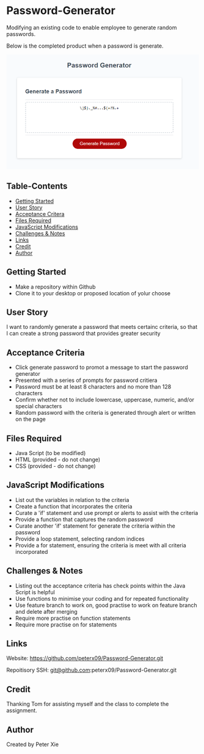 # Password-Generator
Modifying an existing code to enable employee to generate random passwords.

Below is the completed product when a password is generate. 

![Picture of when the password generator generates a password to meet the criteria](./Image/Finish%20Password%20Generator.png)


## Table-Contents

- [Getting Started](#getting-started)
- [User Story](#user-story)
- [Acceptance Critera](#acceptance-criteria)
- [Files Required](#files-required)
- [JavaScript Modifications](#javascript-modifications)
- [Challenges & Notes](#challenges--notes)
- [Links](#links)
- [Credit](#credit)
- [Author](#author)


## Getting Started

- Make a repository within Github
- Clone it to your desktop or proposed location of yolur choose

## User Story

I want to randomly generate a password that meets certainc criteria, 
so that I can create a strong password that provides greater security

## Acceptance Criteria

- Click generate password to promot a message to start the password generator
- Presented with a series of prompts for password critiera 
- Password must be at least 8 characters and no more than 128 characters
- Confirm whether not to include lowercase, uppercase, numeric, and/or special characters
- Random password with the criteria is generated through alert or written on the page

## Files Required

- Java Script (to be modified)
- HTML (provided - do not change)
- CSS (provided - do not change)

## JavaScript Modifications

- List out the variables in relation to the criteria
- Create a function that incorporates the criteria 
- Curate a 'if' statement and use prompt or alerts to assist with the criteria
- Provide a function that captures the random password 
- Curate another 'if' statement for generate the criteria within the password
- Provide a loop statement, selecting random indices
- Provide a for statement, ensuring the criteria is meet with all criteria incorporated

## Challenges & Notes

- Listing out the acceptance criteria has check points within the Java Script is helpful
- Use functions to minimise your coding and for repeated functionality 
- Use feature branch to work on, good practise to work on feature branch and delete after merging 
- Require more practise on function statements
- Require more practise on for statements

## Links

Website: https://github.com/peterx09/Password-Generator.git

Repoitisory SSH: git@github.com:peterx09/Password-Generator.git 

## Credit

Thanking Tom for assisting myself and the class to complete the assignment.  

## Author

Created by Peter Xie
